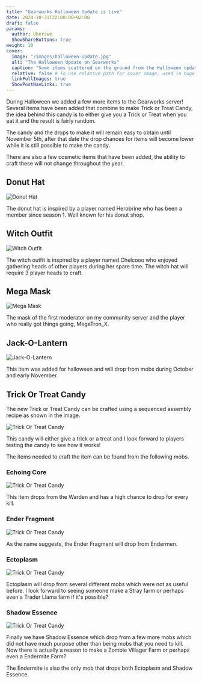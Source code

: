 ```yaml
---
title: "Gearworks Halloween Update is Live"
date: 2024-10-31T22:00:00+02:00
draft: false
params:
  author: Uberswe
  ShowShareButtons: true
weight: 10
cover:
  image: "/images/halloween-update.jpg"
  alt: "The Halloween Update on Gearworks"
  caption: "Some items scattered on the ground from the Halloween update"
  relative: false # To use relative path for cover image, used in hugo Page-bundles
  linkFullImages: true
  ShowPostNavLinks: true
---
```


During Halloween we added a few more items to the Gearworks server! Several items have been added that combine to make Trick or Treat Candy, the idea behind this candy is to either give you a Trick or Treat when you eat it and the result is fairly random.

The candy and the drops to make it will remain easy to obtain until November 5th, after that date the drop chances for items will become lower while it is still possible to make the candy.

There are also a few cosmetic items that have been added, the ability to craft these will not change throughout the year.

## Donut Hat
![Donut Hat](/images/halloween-update-donut-hat.jpg)

The donut hat is inspired by a player named Herobrine who has been a member since season 1. Well known for his donut shop.

## Witch Outfit
![Witch Outfit](/images/halloween-update-witch-outfit.jpg)

The witch outfit is inspired by a player named Chelcooo who enjoyed gathering heads of other players during her spare time. The witch hat will require 3 player heads to craft.

## Mega Mask
![Mega Mask](/images/halloween-update-mega-mask.jpg)

The mask of the first moderator on my community server and the player who really got things going, MegaTron_X. 

## Jack-O-Lantern
![Jack-O-Lantern](/images/halloween-update-jack-o-lantern.jpg)

This item was added for halloween and will drop from mobs during October and early November.

## Trick Or Treat Candy

The new Trick or Treat Candy can be crafted using a sequenced assembly recipe as shown in the image.

![Trick Or Treat Candy](/images/halloween-update-trick-or-treat-candy.jpg)

This candy will either give a trick or a treat and I look forward to players testing the candy to see how it works!

The items needed to craft the item can be found from the following mobs.

### Echoing Core

![Trick Or Treat Candy](/images/halloween-update-echoing-core.jpg)

This item drops from the Warden and has a high chance to drop for every kill.

### Ender Fragment

![Trick Or Treat Candy](/images/halloween-update-ender-fragment.jpg)

As the name suggests, the Ender Fragment will drop from Endermen.

### Ectoplasm

![Trick Or Treat Candy](/images/halloween-update-ectoplasm.jpg)

Ectoplasm will drop from several different mobs which were not as useful before. I look forward to seeing someone make a Stray farm or perhaps even a Trader Llama farm if it's possible?

### Shadow Essence

![Trick Or Treat Candy](/images/halloween-update-shadow-essence.jpg)

Finally we have Shadow Essence which drop from a few more mobs which did not have much purpose other than being mobs that you need to kill. Now there is actually a reason to make a Zombie Villager Farm or perhaps even a Endermite Farm?

The Endermite is also the only mob that drops both Ectoplasm and Shadow Essence.